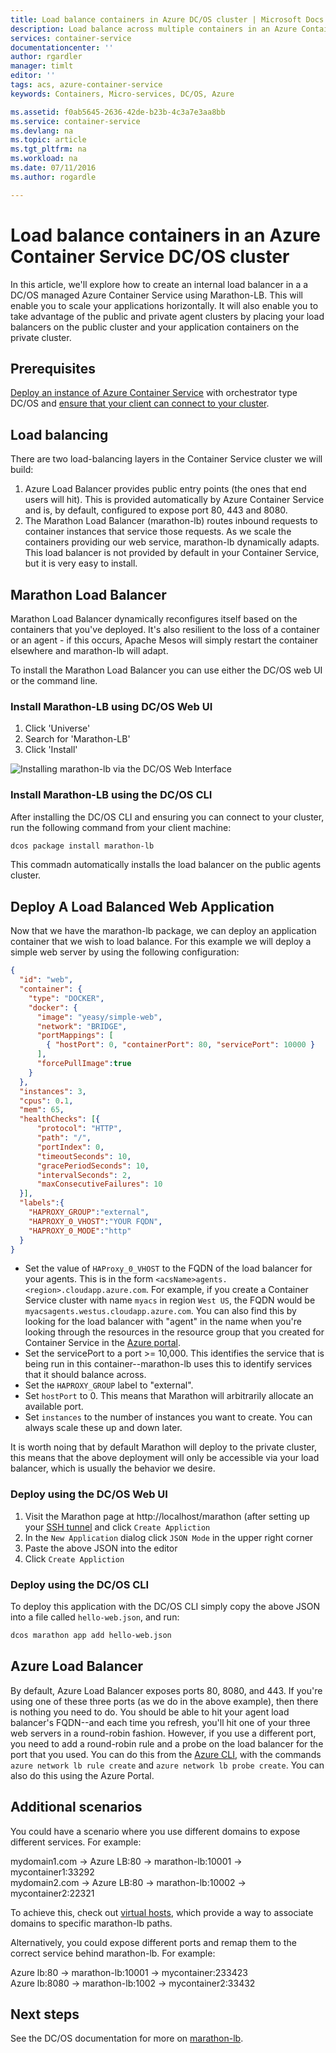 ```yaml
---
title: Load balance containers in Azure DC/OS cluster | Microsoft Docs
description: Load balance across multiple containers in an Azure Container Service DC/OS cluster.
services: container-service
documentationcenter: ''
author: rgardler
manager: timlt
editor: ''
tags: acs, azure-container-service
keywords: Containers, Micro-services, DC/OS, Azure

ms.assetid: f0ab5645-2636-42de-b23b-4c3a7e3aa8bb
ms.service: container-service
ms.devlang: na
ms.topic: article
ms.tgt_pltfrm: na
ms.workload: na
ms.date: 07/11/2016
ms.author: rogardle

---
```

# Load balance containers in an Azure Container Service DC/OS cluster
In this article, we'll explore how to create an internal load balancer in a a DC/OS managed Azure Container Service using Marathon-LB. This will enable you to scale your applications horizontally. It will also enable you to take
advantage of the public and private agent clusters by placing your load balancers on the public cluster and your application containers on the private cluster.

## Prerequisites
[Deploy an instance of Azure Container Service](container-service-deployment.md) with orchestrator type DC/OS and [ensure that your client can connect to your cluster](container-service-connect.md). 

## Load balancing
There are two load-balancing layers in the Container Service cluster we will build: 

1. Azure Load Balancer provides public entry points (the ones that end users will hit). This is provided automatically by Azure Container Service and is, by default, configured to expose port 80, 443 and 8080.
2. The Marathon Load Balancer (marathon-lb) routes inbound requests to container instances that service those requests. As we scale the containers providing our web service, marathon-lb dynamically adapts. This load balancer is not provided by default in your Container Service, but it is very easy to install.

## Marathon Load Balancer
Marathon Load Balancer dynamically reconfigures itself based on the containers that you've deployed. It's also resilient to the loss of a container or an agent - if this occurs, Apache Mesos will simply restart the container elsewhere and marathon-lb will adapt.

To install the Marathon Load Balancer you can use either the DC/OS web UI or the command line.

### Install Marathon-LB using DC/OS Web UI
1. Click 'Universe'
2. Search for 'Marathon-LB'
3. Click 'Install'

![Installing marathon-lb via the DC/OS Web Interface](./media/dcos/marathon-lb-install.png)

### Install Marathon-LB using the DC/OS CLI
After installing the DC/OS CLI and ensuring you can connect to your cluster, run the following command from your client machine:

```bash
dcos package install marathon-lb
```

This commadn automatically installs the load balancer on the public agents cluster.

## Deploy A Load Balanced Web Application
Now that we have the marathon-lb package, we can deploy an application container that we wish to load balance. For this example we will deploy a simple web server by using the following configuration:

```json
{
  "id": "web",
  "container": {
    "type": "DOCKER",
    "docker": {
      "image": "yeasy/simple-web",
      "network": "BRIDGE",
      "portMappings": [
        { "hostPort": 0, "containerPort": 80, "servicePort": 10000 }
      ],
      "forcePullImage":true
    }
  },
  "instances": 3,
  "cpus": 0.1,
  "mem": 65,
  "healthChecks": [{
      "protocol": "HTTP",
      "path": "/",
      "portIndex": 0,
      "timeoutSeconds": 10,
      "gracePeriodSeconds": 10,
      "intervalSeconds": 2,
      "maxConsecutiveFailures": 10
  }],
  "labels":{
    "HAPROXY_GROUP":"external",
    "HAPROXY_0_VHOST":"YOUR FQDN",
    "HAPROXY_0_MODE":"http"
  }
}

```

* Set the value of `HAProxy_0_VHOST` to the FQDN of the load balancer for your agents. This is in the form `<acsName>agents.<region>.cloudapp.azure.com`. For example, if you create a Container Service cluster with name `myacs` in region `West US`, the FQDN would be `myacsagents.westus.cloudapp.azure.com`. You can also find this by looking for the load balancer with "agent" in the name when you're looking through the resources in the resource group that you created for Container Service in the [Azure portal](https://portal.azure.com).
* Set the servicePort to a port >= 10,000. This identifies the service that is being run in this container--marathon-lb uses this to identify services that it should balance across.
* Set the `HAPROXY_GROUP` label to "external".
* Set `hostPort` to 0. This means that Marathon will arbitrarily allocate an available port.
* Set `instances` to the number of instances you want to create. You can always scale these up and down later.

It is worth noing that by default Marathon will deploy to the private cluster, this means that the above deployment will only be accessible via your load balancer, which is usually the behavior we desire.

### Deploy using the DC/OS Web UI
1. Visit the Marathon page at http://localhost/marathon (after setting up your [SSH tunnel](container-service-connect.md) and click `Create Appliction`
2. In the `New Application` dialog click `JSON Mode` in the upper right corner
3. Paste the above JSON into the editor
4. Click `Create Appliction`

### Deploy using the DC/OS CLI
To deploy this application with the DC/OS CLI simply copy the above JSON into a file called `hello-web.json`, and run:

```bash
dcos marathon app add hello-web.json
```

## Azure Load Balancer
By default, Azure Load Balancer exposes ports 80, 8080, and 443. If you're using one of these three ports (as we do in the above example), then there is nothing you need to do. You should be able to hit your agent load balancer's FQDN--and each time you refresh, you'll hit one of your three web servers in a round-robin fashion. However, if you use a different port, you need to add a round-robin rule and a probe on the load balancer for the port that you used. You can do this from the [Azure CLI](../xplat-cli-azure-resource-manager.md), with the commands `azure network lb rule create` and `azure network lb probe create`. You can also do this using the Azure Portal.

## Additional scenarios
You could have a scenario where you use different domains to expose different services. For example:

mydomain1.com -> Azure LB:80 -> marathon-lb:10001 -> mycontainer1:33292  
mydomain2.com -> Azure LB:80 -> marathon-lb:10002 -> mycontainer2:22321

To achieve this, check out [virtual hosts](https://mesosphere.com/blog/2015/12/04/dcos-marathon-lb/), which provide a way to associate domains to specific marathon-lb paths.

Alternatively, you could expose different ports and remap them to the correct service behind marathon-lb. For example:

Azure lb:80 -> marathon-lb:10001 -> mycontainer:233423  
Azure lb:8080 -> marathon-lb:1002 -> mycontainer2:33432

## Next steps
See the DC/OS documentation for more on [marathon-lb](https://dcos.io/docs/1.7/usage/service-discovery/marathon-lb/).

